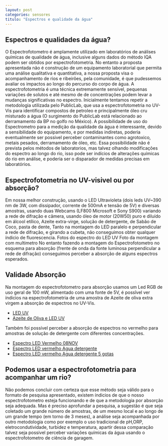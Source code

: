 ```yaml
---
layout: post
categories: sensores
titulo: "Espectros e qualidade da água"
---
```


## Espectros e qualidades da água?
O  Espectrofotometro é amplamente utilizado em laboratórios de análises químicas de qualidade de água, inclusive alguns dados do método IQA podem ser obtidos por espectrofotometria.
No entanto a proposta apresentada não é construção de um equipamento laboratorial que permita uma análise qualitativa e quantitativa, a nossa proposta visa o acompanhamento de rios e ribeirões, pela comunidade, é que pudessemos avaliar os impactos ao longo do percurso do corpo de água.
A espectrofotometria é uma técnica extremamente sensível, pequenas variações de solutos e até mesmo de de concentrações podem levar a mudanças significativas no espectro. 
Inicialmente tentamos repetir a metodologia utilizada pelo PublicLab, que usa a espectrofotometria no UV-Vis para identificar compostos de petroleo e principalmente óleo cru misturado a água (O surgimento do PublicLab está relacionado ao derramamento da BP no golfo no México).
A possibilidade de uso do Espectrometro para a medição da qualidade da água é interessante, devido a sensibilidade do equipamento, e por medidas indiretas, poderia eventualmente ser possivel perceber contaminantes como agrotoxico, metais pesados, derramamento de óleo, etc.
Essa possibilidade não é prevista pelos métodos de laboratorios, mas talvez olhando modificações do espectro ao longo do rio, isso pode ser indícios de alterações químicas do rio em análise, e poderia ser o disparador de medidas precisas em laboratórios.

## Espectrofotometria no UV-visivel ou por absorção?
Em nossa melhor construção, usando o LED Ultravioleta (dois leds  UV~390 nm de 3W, com dissipador, corrente de 500mA e tensão de 5V) e diversas amostras, usando duas Webcams (LF800 Microsoft e Sony S900) variando a rede de difração e câmera, usando óleo de motor (20W50) puro e diluído em álcool etílico, Azeite extra-virge, solução de detergente, de Sabão de Coco, pasta de dente, Tanto na montagem do LED paralelo e perpendicular a rede de difração, e girando a cubeta, não conseguimos obter qualquer índicio de fluorescencia.
Fotos do espectro do LED UV 
Foto da montagem com multimetro
No entanto fazendo a montagem do Espectrofotometro no esquema para absorção (frente de onda da fonte luminosa perpendicular a rede de difração) conseguimos perceber a absorção de alguns espectros esperados.

## Validade Absorção
Na montagem do espectrofotometro para absorção usamos um Led RGB de uso geral de 100 mW, alimentado com uma fonte de 5V, é possîvel ver índicios na espectrofotometria de uma amostra de Azeite de oliva extra virgem a absorção de espectros no UV-Vis. 
- [LED UV](https://spectralworkbench.org/spectrums/90347)  
- [Azeite de Oliva e LED UV](https://spectralworkbench.org/spectrums/90364)  

Também foi possível perceber a absorção de espectros no vermelho para amostras de solução de detergente com diferentes concentrações.
- [Espectro LED Vermelho 08NOV](https://spectralworkbench.org/spectrums/90613)  
- [Espectro LED vermelho Agua detergente](https://spectralworkbench.org/spectrums/90614)  
- [Espectro LED vermelho Agua detergente 5 gotas](https://spectralworkbench.org/spectrums/90615)  

## Podemos usar a espectrofotometria para acompanhar um rio?

Não podemos concluir com certeza que esse método seja válido para o formato de pesquisa apresentado, existem índicios de que o nosso espectrofotometro esteja funcionando e de que a metodologia por absorção seja adequada. Mas é preciso aprofundar a pesquisa, a sugestão é que seja coletado um grande número de amostras, de um mesmo local e ao longo de um grande tempo (em torno de 3 meses), a análise seja acompanhada por outro metodologia como por exemplo o uso tradicional de pH,ORP, eletrocondutividade, turbidez e temperatura, apartir dessa comparação talvez seja possivel perceber variações químicas da água usando o espectrofotometro de ciência de garagem.
